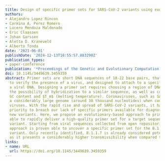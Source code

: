 ```yaml
---
title: Design of specific primer sets for SARS-CoV-2 variants using evolutionary algorithms
authors:
- Alejandro Lopez Rincon
- Carmina A. Perez Romero
- Lucero Mendoza Maldonado
- Eric Claassen
- Johan Garssen
- Aletta D. Kraneveld
- Alberto Tonda
date: '2021-06-01'
publishDate: '2024-12-13T18:55:57.883290Z'
publication_types:
- paper-conference
publication: '*Proceedings of the Genetic and Evolutionary Computation Conference*'
doi: 10.1145/3449639.3459359
abstract: Primer sets are short DNA sequences of 18-22 base pairs, that can be used
  to verify the presence of a virus, and designed to attach to a specific part of
  a viral DNA. Designing a primer set requires choosing a region of DNA, avoiding
  the possibility of hybridization to a similar sequence, as well as considering its
  GC content and $T_m$ (melting temperature). Coronaviruses, such as SARS-CoV-2, have
  a considerably large genome (around 30 thousand nucleotides) when compared to other
  viruses. With the rapid rise and spread of SARS-CoV-2 variants, it has become a
  priority to breach our lack of specific primers available for diagnosis of this
  new variants. Here, we propose an evolutionary-based approach to primer design,
  able to rapidly deliver a high-quality primer set for a target sequence of the virus
  variant. Starting from viral sequences collected from open repositories, the proposed
  approach is proven able to uncover a specific primer set for the B.1.1.7 SARS-CoV-2
  variant. Only recently identified, B.1.1.7 is already considered potentially dangerous,
  as it presents a considerably higher transmissibility when compared to other variants.
links:
- name: URL
  url: https://doi.org/10.1145/3449639.3459359
---
```


